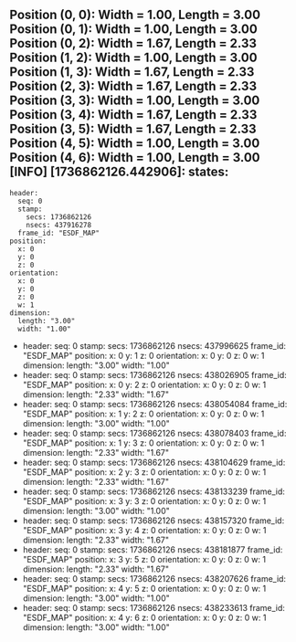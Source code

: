Position (0, 0): Width = 1.00, Length = 3.00  
Position (0, 1): Width = 1.00, Length = 3.00  
Position (0, 2): Width = 1.67, Length = 2.33  
Position (1, 2): Width = 1.00, Length = 3.00  
Position (1, 3): Width = 1.67, Length = 2.33  
Position (2, 3): Width = 1.67, Length = 2.33  
Position (3, 3): Width = 1.00, Length = 3.00  
Position (3, 4): Width = 1.67, Length = 2.33  
Position (3, 5): Width = 1.67, Length = 2.33  
Position (4, 5): Width = 1.00, Length = 3.00  
Position (4, 6): Width = 1.00, Length = 3.00  
[INFO] [1736862126.442906]: states: 
  - 
    header: 
      seq: 0
      stamp: 
        secs: 1736862126
        nsecs: 437916278
      frame_id: "ESDF_MAP"
    position: 
      x: 0
      y: 0
      z: 0
    orientation: 
      x: 0
      y: 0
      z: 0
      w: 1
    dimension: 
      length: "3.00"
      width: "1.00"
  - 
    header: 
      seq: 0
      stamp: 
        secs: 1736862126
        nsecs: 437996625
      frame_id: "ESDF_MAP"
    position: 
      x: 0
      y: 1
      z: 0
    orientation: 
      x: 0
      y: 0
      z: 0
      w: 1
    dimension: 
      length: "3.00"
      width: "1.00"
  - 
    header: 
      seq: 0
      stamp: 
        secs: 1736862126
        nsecs: 438026905
      frame_id: "ESDF_MAP"
    position: 
      x: 0
      y: 2
      z: 0
    orientation: 
      x: 0
      y: 0
      z: 0
      w: 1
    dimension: 
      length: "2.33"
      width: "1.67"
  - 
    header: 
      seq: 0
      stamp: 
        secs: 1736862126
        nsecs: 438054084
      frame_id: "ESDF_MAP"
    position: 
      x: 1
      y: 2
      z: 0
    orientation: 
      x: 0
      y: 0
      z: 0
      w: 1
    dimension: 
      length: "3.00"
      width: "1.00"
  - 
    header: 
      seq: 0
      stamp: 
        secs: 1736862126
        nsecs: 438078403
      frame_id: "ESDF_MAP"
    position: 
      x: 1
      y: 3
      z: 0
    orientation: 
      x: 0
      y: 0
      z: 0
      w: 1
    dimension: 
      length: "2.33"
      width: "1.67"
  - 
    header: 
      seq: 0
      stamp: 
        secs: 1736862126
        nsecs: 438104629
      frame_id: "ESDF_MAP"
    position: 
      x: 2
      y: 3
      z: 0
    orientation: 
      x: 0
      y: 0
      z: 0
      w: 1
    dimension: 
      length: "2.33"
      width: "1.67"
  - 
    header: 
      seq: 0
      stamp: 
        secs: 1736862126
        nsecs: 438133239
      frame_id: "ESDF_MAP"
    position: 
      x: 3
      y: 3
      z: 0
    orientation: 
      x: 0
      y: 0
      z: 0
      w: 1
    dimension: 
      length: "3.00"
      width: "1.00"
  - 
    header: 
      seq: 0
      stamp: 
        secs: 1736862126
        nsecs: 438157320
      frame_id: "ESDF_MAP"
    position: 
      x: 3
      y: 4
      z: 0
    orientation: 
      x: 0
      y: 0
      z: 0
      w: 1
    dimension: 
      length: "2.33"
      width: "1.67"
  - 
    header: 
      seq: 0
      stamp: 
        secs: 1736862126
        nsecs: 438181877
      frame_id: "ESDF_MAP"
    position: 
      x: 3
      y: 5
      z: 0
    orientation: 
      x: 0
      y: 0
      z: 0
      w: 1
    dimension: 
      length: "2.33"
      width: "1.67"
  - 
    header: 
      seq: 0
      stamp: 
        secs: 1736862126
        nsecs: 438207626
      frame_id: "ESDF_MAP"
    position: 
      x: 4
      y: 5
      z: 0
    orientation: 
      x: 0
      y: 0
      z: 0
      w: 1
    dimension: 
      length: "3.00"
      width: "1.00"
  - 
    header: 
      seq: 0
      stamp: 
        secs: 1736862126
        nsecs: 438233613
      frame_id: "ESDF_MAP"
    position: 
      x: 4
      y: 6
      z: 0
    orientation: 
      x: 0
      y: 0
      z: 0
      w: 1
    dimension: 
      length: "3.00"
      width: "1.00"
